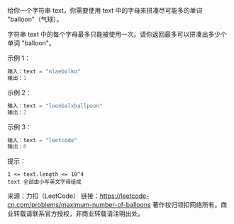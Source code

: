 给你一个字符串 text，你需要使用 text 中的字母来拼凑尽可能多的单词 "balloon"（气球）。

字符串 text 中的每个字母最多只能被使用一次。请你返回最多可以拼凑出多少个单词 "balloon"。

示例 1：

```python
输入：text = "nlaebolko"
输出：1
```


示例 2：

```python
输入：text = "loonbalxballpoon"
输出：2
```


示例 3：

```python
输入：text = "leetcode"
输出：0
```


提示：


	1 <= text.length <= 10^4
	text 全部由小写英文字母组成

来源：力扣（LeetCode）
链接：https://leetcode-cn.com/problems/maximum-number-of-balloons
著作权归领扣网络所有。商业转载请联系官方授权，非商业转载请注明出处。